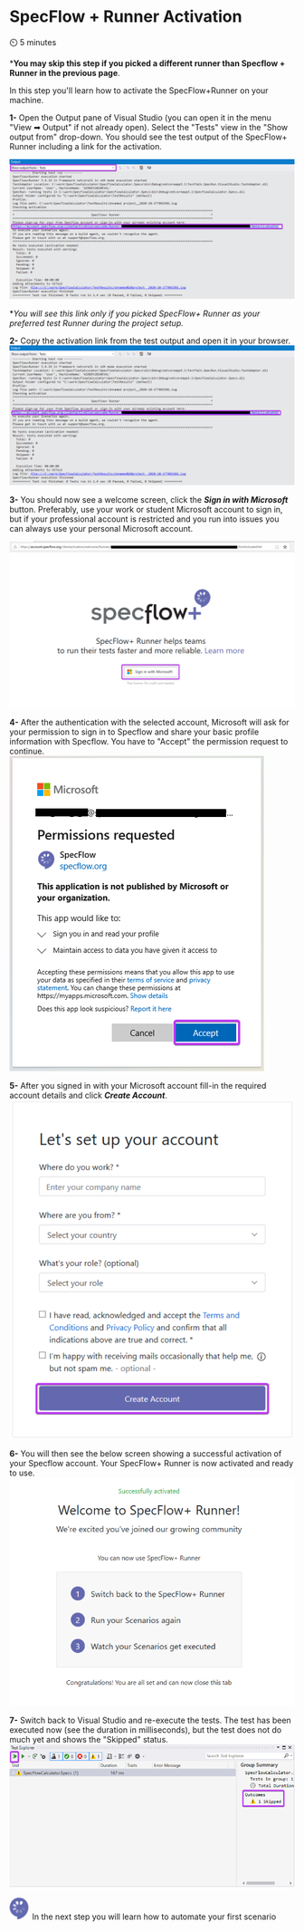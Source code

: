 SpecFlow + Runner Activation
=============================

⏲️ 5 minutes

***You may skip this step if you picked a different runner than Specflow + Runner in the previous page**.

In this step you'll learn how to activate the SpecFlow+Runner on your machine.

**1-** Open the Output pane of Visual Studio (you can open it in the menu "View ➡ Output" if not already open). Select the "Tests" view in the "Show output from" drop-down.
You should see the test output of the SpecFlow+ Runner including a link for the activation.

![Runner Output for Activation](../_static/step4/runner_activation.png)

**You will see this link only if you picked SpecFlow+ Runner as your preferred test Runner during the project setup.*

**2-** Copy the activation link from the test output and open it in your browser.  
![Runner Output for Activation](../_static/step5/activation_link.png)

**3-** You should now see a welcome screen, click the ***Sign in with Microsoft*** button. Preferably, use your work or student Microsoft account to sign in, but if your professional account is restricted and you run into issues you can always use your personal Microsoft account.

![Add new project menu](../_static/step5/activation_welcome.png)

**4-** After the authentication with the selected account, Microsoft will ask for your permission to sign in to Specflow and share your basic profile information with Specflow.
You have to "Accept" the permission request to continue.  
![Add new SpecFlow project](../_static/step5/microsoft_permission_requestedv2.png)  

**5-** After you signed in with your Microsoft account fill-in the required account details and click ***Create Account***.  
![Add new SpecFlow project](../_static/step5/account_setupv2.png)

**6-** You will then see the below screen showing a successful activation of your Specflow account. Your SpecFlow+ Runner is now activated and ready to use.
![Add new SpecFlow project](../_static/step5/activation_success.png)

**7-** Switch back to Visual Studio and re-execute the tests. The test has been executed now (see the duration in milliseconds), but the test does not do much yet and shows the "Skipped" status.  
![Add new SpecFlow project](../_static/step5/test_explorer_test_skippedv2.png)

![Specflow logo](../_static/step1/specflow_logo.png) In the next step you will learn how to automate your first scenario

